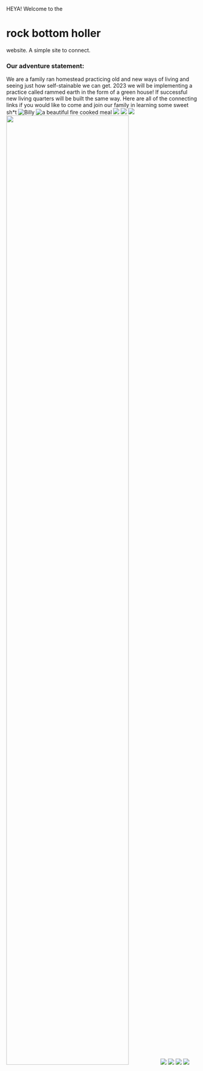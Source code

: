 

HEYA!
Welcome to the
# rock bottom holler
website. A simple site to connect. 
### Our adventure statement:
We are a family ran homestead practicing old and new ways of living and seeing just how self-stainable we can get. 2023 we will be implementing a practice called rammed earth in the form of a green house! If successful new living quarters will be built the same way. Here are all of the connecting links if you would like to come and join our family in learning some sweet sh*t
![Billy](img/billy.jpeg)
![a beautiful fire cooked meal](img/breakfast.jpeg)
![](img/mormor.jpeg)
![](img/tea.jpeg)
![](img/emperor.jpeg)
<img src="img/eggs.jpeg" width="80%" height="80%" />
![](img/mountain-wizard.jpeg)
![](img/harvest.jpeg)
![](img/buster.jpeg)
![](img/creek.jpeg)
